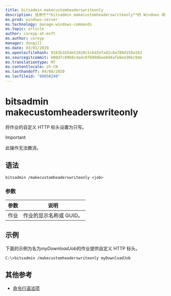 ```yaml
---
title: bitsadmin makecustomheaderswriteonly
description: 适用于**bitsadmin makecustomheaderswriteonly**的 Windows 命令主题，使作业的自定义 HTTP 标头只写。
ms.prod: windows-server
ms.technology: manage-windows-commands
ms.topic: article
author: coreyp-at-msft
ms.author: coreyp
manager: dongill
ms.date: 03/01/2019
ms.openlocfilehash: 9183b1b5de51020c5c6d2efad2c0a788d158a183
ms.sourcegitcommit: b00d7c8968c4adc8f699dbee694afe6ed36bc9de
ms.translationtype: MT
ms.contentlocale: zh-CN
ms.lasthandoff: 04/08/2020
ms.locfileid: "80850240"
---
```

# <a name="bitsadmin-makecustomheaderswriteonly"></a>bitsadmin makecustomheaderswriteonly

将作业的自定义 HTTP 标头设置为只写。

> [!Important]
> 此操作无法撤消。

## <a name="syntax"></a>语法

```
bitsadmin /makecustomheaderswriteonly <job>
```

### <a name="parameters"></a>参数

| 参数 | 说明 |
| -------------- | -------------- |
| 作业 | 作业的显示名称或 GUID。 |

## <a name="examples"></a><a name=BKMK_examples></a>示例

下面的示例为名为*myDownloadJob*的作业提供自定义 HTTP 标头。

```
C:\>bitsadmin /makecustomheaderswriteonly myDownloadJob
```

## <a name="additional-references"></a>其他参考

- [命令行语法项](command-line-syntax-key.md)